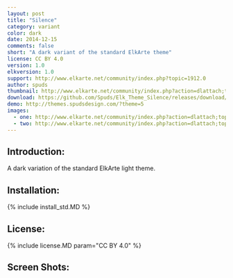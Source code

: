 ```yaml
---
layout: post
title: "Silence"
category: variant
color: dark
date: 2014-12-15
comments: false
short: "A dark variant of the standard ElkArte theme"
license: CC BY 4.0
version: 1.0
elkversion: 1.0
support: http://www.elkarte.net/community/index.php?topic=1912.0
author: spuds
thumbnail: http://www.elkarte.net/community/index.php?action=dlattach;topic=1912.0;attach=1312;image
download: https://github.com/Spuds/Elk_Theme_Silence/releases/download/1.0.0/elk_theme_silence.zip
demo: http://themes.spudsdesign.com/?theme=5
images:
  - one: http://www.elkarte.net/community/index.php?action=dlattach;topic=1912.0;attach=1312;image
  - two: http://www.elkarte.net/community/index.php?action=dlattach;topic=1912.0;attach=1314;image
---
```


## Introduction:
A dark variation of the standard ElkArte light theme.

## Installation:
{% include install_std.MD %}

## License:
{% include license.MD param="CC BY 4.0" %}

## Screen Shots: